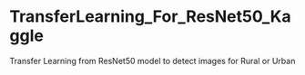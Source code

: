 # TransferLearning_For_ResNet50_Kaggle
Transfer Learning from ResNet50 model to detect images for Rural or Urban
